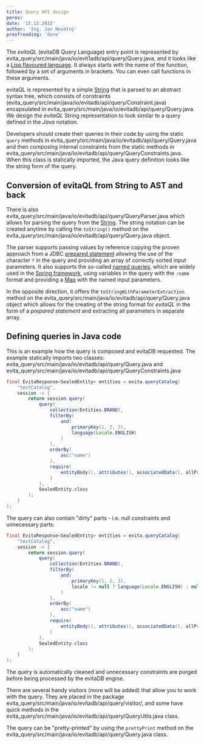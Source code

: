 ```yaml
---
title: Query API design
perex:
date: '15.12.2022'
author: 'Ing. Jan Novotný'
proofreading: 'done'
---
```


The *evitaQL* (evitaDB Query Language) entry point is represented by
<SourceClass branch="POC">evita_query/src/main/java/io/evit1adb/api/query/Query.java</SourceClass>, and it looks like
a [Lisp flavoured language](https://en.wikipedia.org/wiki/Lisp_(programming_language)). It always starts with the name
of the function, followed by a set of arguments in brackets. You can even call functions in these arguments.

evitaQL is represented by a simple [String](https://docs.oracle.com/en/java/javase/17/docs/api/java.base/java/lang/String.html)
that is parsed to an abstract syntax tree, which consists of constraints
(<SourceClass branch="POC">evita_query/src/main/java/io/evitadb/api/query/Constraint.java</SourceClass>)
encapsulated in <SourceClass branch="POC">evita_query/src/main/java/io/evitadb/api/query/Query.java</SourceClass>.
We design the *evitaQL* String representation to look similar to a query defined in the *Java* notation.

Developers should create their queries in their code by using the static `query` methods in
<SourceClass branch="POC">evita_query/src/main/java/io/evitadb/api/query/Query.java</SourceClass>
and then composing internal constraints from the static methods in
<SourceClass branch="POC">evita_query/src/main/java/io/evitadb/api/query/QueryConstraints.java</SourceClass>. When this
class is statically imported, the Java query definition looks like the string form of the query.

## Conversion of evitaQL from String to AST and back

There is also <SourceClass branch="POC">evita_query/src/main/java/io/evitadb/api/query/QueryParser.java</SourceClass> which allows
for parsing the query from the [String](https://docs.oracle.com/en/java/javase/17/docs/api/java.base/java/lang/String.html).
The string notation can be created anytime by calling the `toString()` method on the <SourceClass branch="POC">evita_query/src/main/java/io/evitadb/api/query/Query.java</SourceClass>
object.

The parser supports passing values by reference copying the proven approach from a JDBC [prepared statement](https://docs.oracle.com/javase/tutorial/jdbc/basics/prepared.html)
allowing the use of the character `?` in the query and providing an array of correctly sorted input parameters. It also supports the
so-called [named queries](https://docs.spring.io/spring-framework/docs/current/javadoc-api/org/springframework/jdbc/core/namedparam/NamedParameterJdbcTemplate.html),
which are widely used in the [Spring framework](https://spring.io/projects/spring-data-jdbc), using variables in the query
with the `:name` format  and providing a [Map](https://docs.oracle.com/javase/8/docs/api/java/util/Map.html) with the named
input parameters.

In the opposite direction, it offers the `toStringWithParameterExtraction` method  on the <SourceClass branch="POC">evita_query/src/main/java/io/evitadb/api/query/Query.java</SourceClass>
object which allows for the creating of the string format for *evitaQL* in the form of a *prepared statement* and extracting all
parameters in separate array.

## Defining queries in Java code

This is an example how the query is composed and evitaDB requested. The example statically imports two classes:
<SourceClass branch="POC">evita_query/src/main/java/io/evitadb/api/query/Query.java</SourceClass> and
<SourceClass branch="POC">evita_query/src/main/java/io/evitadb/api/query/QueryConstraints.java</SourceClass>

``` java
final EvitaResponse<SealedEntity> entities = evita.queryCatalog(
	"testCatalog",
	session -> {
		return session.query(
			query(
				collection(Entities.BRAND),
				filterBy(
					and(
						primaryKey(1, 2, 3),
						language(Locale.ENGLISH)
					)
				),
				orderBy(
					asc("name")
				),
				require(
					entityBody(), attributes(), associatedData(), allPrices(), references()
				)
			),
			SealedEntity.class
		);
	}
);
```

The query can also contain "dirty" parts - i.e. null constraints and unnecessary parts:

``` java
final EvitaResponse<SealedEntity> entities = evita.queryCatalog(
	"testCatalog",
	session -> {
		return session.query(
			query(
				collection(Entities.BRAND),
				filterBy(
					and(
						primaryKey(1, 2, 3),
						locale != null ? language(Locale.ENGLISH) : null
					)
				),
				orderBy(
					asc("name")
				),
				require(
					entityBody(), attributes(), associatedData(), allPrices(), references()
				)
			),
			SealedEntity.class
		);
	}
);
```

The query is automatically cleaned and unnecessary constraints are purged before being processed by the evitaDB engine.

There are several handy visitors (more will be added) that allow you to work with the query. They are placed in the package
<SourceClass branch="POC">evita_query/src/main/java/io/evitadb/api/query/visitor/</SourceClass>, and some have quick methods in the
<SourceClass branch="POC">evita_query/src/main/java/io/evitadb/api/query/QueryUtils.java</SourceClass> class.

The query can be "pretty-printed" by using the `prettyPrint` method on the <SourceClass branch="POC">evita_query/src/main/java/io/evitadb/api/query/Query.java</SourceClass> class.
